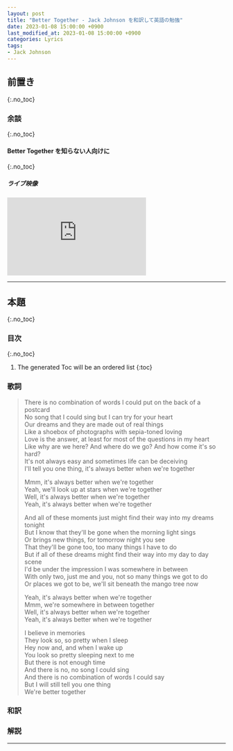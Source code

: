 ```yaml
---
layout: post
title: "Better Together - Jack Johnson を和訳して英語の勉強"
date: 2023-01-08 15:00:00 +0900
last_modified_at: 2023-01-08 15:00:00 +0900
categories: Lyrics
tags:
- Jack Johnson
---
```



## 前置き
{:.no_toc}


<!-- more -->

### 余談
{:.no_toc}


#### Better Together を知らない人向けに
{:.no_toc}

##### ライブ映像
<div class="u-youtube">
  <iframe width="320" height="180" src="https://www.youtube.com/embed/6m6V0XlnVpI" title="YouTube video player" frameborder="0" allow="accelerometer; autoplay; clipboard-write; encrypted-media; gyroscope; picture-in-picture" allowfullscreen></iframe>
</div>

----

## 本題
{:.no_toc}

### 目次
{:.no_toc}

1. The generated Toc will be an ordered list
{:toc}

### 歌詞

> There is no combination of words I could put on the back of a postcard  
> No song that I could sing but I can try for your heart  
> Our dreams and they are made out of real things  
> Like a shoebox of photographs with sepia-toned loving  
> Love is the answer, at least for most of the questions in my heart  
> Like why are we here? And where do we go? And how come it's so hard?  
> It's not always easy and sometimes life can be deceiving  
> I'll tell you one thing, it's always better when we're together  
> 
> Mmm, it's always better when we're together  
> Yeah, we'll look up at stars when we're together  
> Well, it's always better when we're together  
> Yeah, it's always better when we're together  
> 
> And all of these moments just might find their way into my dreams tonight  
> But I know that they'll be gone when the morning light sings  
> Or brings new things, for tomorrow night you see  
> That they'll be gone too, too many things I have to do  
> But if all of these dreams might find their way into my day to day scene  
> I'd be under the impression I was somewhere in between  
> With only two, just me and you, not so many things we got to do  
> Or places we got to be, we'll sit beneath the mango tree now  
> 
> Yeah, it's always better when we're together  
> Mmm, we're somewhere in between together  
> Well, it's always better when we're together  
> Yeah, it's always better when we're together  
> 
> I believe in memories  
> They look so, so pretty when I sleep  
> Hey now and, and when I wake up  
> You look so pretty sleeping next to me  
> But there is not enough time  
> And there is no, no song I could sing  
> And there is no combination of words I could say  
> But I will still tell you one thing  
> We're better together  


### 和訳


### 解説


----


